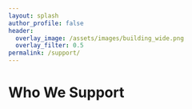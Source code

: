 ```yaml
---
layout: splash
author_profile: false
header:
  overlay_image: /assets/images/building_wide.png
  overlay_filter: 0.5
permalink: /support/
---
```


<h1>Who We Support</h1>